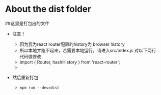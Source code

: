 # About the dist folder
##这里是打包出的文件

* 注意！
    *  因为我为react router配置的history为 browser history
    *  所以本地并跑不起来，若需要本地运行，请进入src/index.js 对以下两行代码做修改
    *  import { Router, hashHistory } from 'react-router';
    *  <Router history={hashHistory} routes={routes} />

* 然后重新打包 
    * <pre><code>npm run --dev=dist</code></pre>
